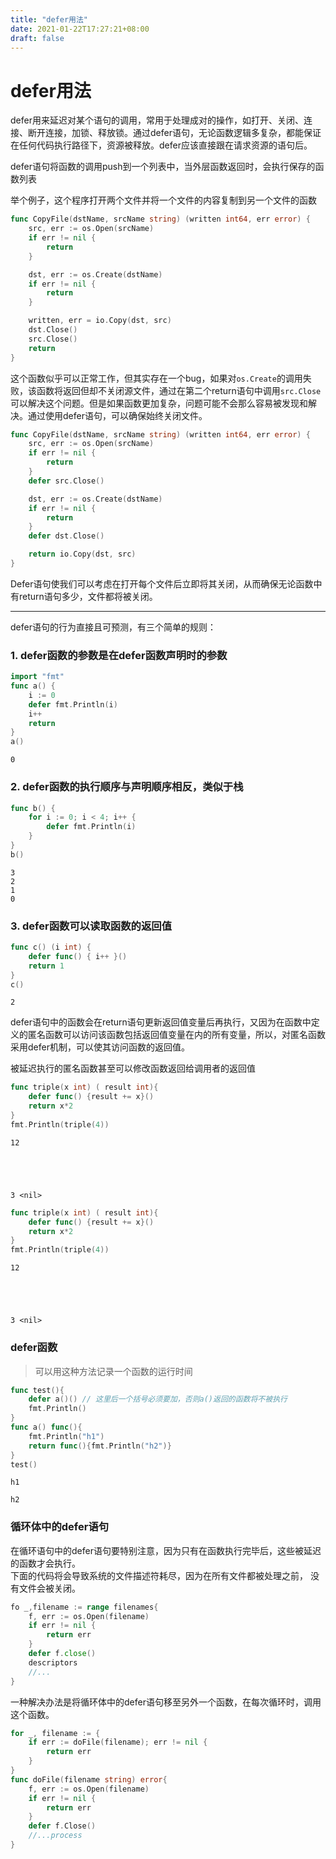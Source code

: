 ```yaml
---
title: "defer用法"
date: 2021-01-22T17:27:21+08:00
draft: false
---
```

# defer用法

defer用来延迟对某个语句的调用，常用于处理成对的操作，如打开、关闭、连接、断开连接，加锁、释放锁。通过defer语句，无论函数逻辑多复杂，都能保证在任何代码执行路径下，资源被释放。defer应该直接跟在请求资源的语句后。

defer语句将函数的调用push到一个列表中，当外层函数返回时，会执行保存的函数列表

举个例子，这个程序打开两个文件并将一个文件的内容复制到另一个文件的函数
```go
func CopyFile(dstName, srcName string) (written int64, err error) {
    src, err := os.Open(srcName)
    if err != nil {
        return
    }

    dst, err := os.Create(dstName)
    if err != nil {
        return
    }

    written, err = io.Copy(dst, src)
    dst.Close()
    src.Close()
    return
}
```

这个函数似乎可以正常工作，但其实存在一个bug，如果对```os.Create```的调用失败，该函数将返回但却不关闭源文件，通过在第二个return语句中调用```src.Close```可以解决这个问题。但是如果函数更加复杂，问题可能不会那么容易被发现和解决。通过使用defer语句，可以确保始终关闭文件。
```go
func CopyFile(dstName, srcName string) (written int64, err error) {
    src, err := os.Open(srcName)
    if err != nil {
        return
    }
    defer src.Close()

    dst, err := os.Create(dstName)
    if err != nil {
        return
    }
    defer dst.Close()

    return io.Copy(dst, src)
}
```
Defer语句使我们可以考虑在打开每个文件后立即将其关闭，从而确保无论函数中有return语句多少，文件都将被关闭。


----

defer语句的行为直接且可预测，有三个简单的规则：

### 1. defer函数的参数是在defer函数声明时的参数


```go
import "fmt"
func a() {
    i := 0
    defer fmt.Println(i)
    i++
    return
}
a()
```

    0


### 2. defer函数的执行顺序与声明顺序相反，类似于栈


```go
func b() {
    for i := 0; i < 4; i++ {
        defer fmt.Println(i)
    }
}
b()
```

    3
    2
    1
    0


### 3. defer函数可以读取函数的返回值


```go
func c() (i int) {
    defer func() { i++ }()
    return 1
}
c()
```




    2



defer语句中的函数会在return语句更新返回值变量后再执行，又因为在函数中定义的匿名函数可以访问该函数包括返回值变量在内的所有变量，所以，对匿名函数采用defer机制，可以使其访问函数的返回值。

被延迟执行的匿名函数甚至可以修改函数返回给调用者的返回值


```go
func triple(x int) ( result int){
    defer func() {result += x}()
    return x*2
}
fmt.Println(triple(4))
```

    12





    3 <nil>




```go
func triple(x int) ( result int){
    defer func() {result += x}()
    return x*2
}
fmt.Println(triple(4))
```

    12





    3 <nil>



### defer函数

> 可以用这种方法记录一个函数的运行时间


```go
func test(){
    defer a()() // 这里后一个括号必须要加，否则a()返回的函数将不被执行
    fmt.Println()
}
func a() func(){
    fmt.Println("h1")
    return func(){fmt.Println("h2")}
}
test()
```

    h1
    
    h2


### 循环体中的defer语句

在循环语句中的defer语句要特别注意，因为只有在函数执行完毕后，这些被延迟的函数才会执行。  
下面的代码将会导致系统的文件描述符耗尽，因为在所有文件都被处理之前， 没有文件会被关闭。  
```go
fo _,filename := range filenames{
    f, err := os.Open(filename)
    if err != nil {
        return err
    }
    defer f.close()
    descriptors
    //...
}
```

一种解决办法是将循环体中的defer语句移至另外一个函数，在每次循环时，调用这个函数。  
```go
for _, filename := {
    if err := doFile(filename); err != nil {
        return err
    }
}
func doFile(filename string) error{
    f, err := os.Open(filename)
    if err != nil {
        return err
    }
    defer f.Close()
    //...process
}
```


```go

```
